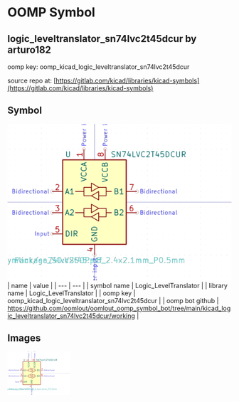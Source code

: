 # OOMP Symbol  
## logic_leveltranslator_sn74lvc2t45dcur  by arturo182  
  
oomp key: oomp_kicad_logic_leveltranslator_sn74lvc2t45dcur  
  
source repo at: [https://gitlab.com/kicad/libraries/kicad-symbols](https://gitlab.com/kicad/libraries/kicad-symbols)  
## Symbol  
  
[![working.png](working_600.png)](working.png)  
| name | value | 
| --- | --- | 
| symbol name | Logic_LevelTranslator | 
| library name | Logic_LevelTranslator | 
| oomp key | oomp_kicad_logic_leveltranslator_sn74lvc2t45dcur | 
| oomp bot github | https://github.com/oomlout/oomlout_oomp_symbol_bot/tree/main/kicad_logic_leveltranslator_sn74lvc2t45dcur/working | 
## Images  
  
[![working.png](working_140.png)](working.png)  
